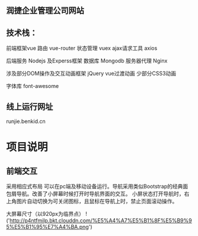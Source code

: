 ## 润捷企业管理公司网站
## 技术栈： 
前端框架vue
路由 vue-router 
状态管理 vuex 
ajax请求工具 axios 

后端服务 Nodejs 及Experss框架
数据库 Mongodb
服务器代理 Nginx

涉及部分DOM操作及交互动画框架 jQuery
vue过渡动画
少部分CSS3动画

字体库 font-awesome

## 线上运行网址
runjie.benkid.cn

# 项目说明
## 前端交互
采用相应式布局 可以在pc端及移动设备运行。导航采用类似Bootstrap的经典面包屑导航。改善了小屏幕时候打开时导航界面的交互。
小屏状态打开导航时，右上角图片自动切换为可关闭图标，且鼠标在导航上时，禁止页面滚动操作。

大屏幕尺寸（以920px为临界点）
!('http://p4ntfmilp.bkt.clouddn.com/%E5%A4%A7%E5%B1%8F%E5%B9%95%E5%B1%95%E7%A4%BA.png')


